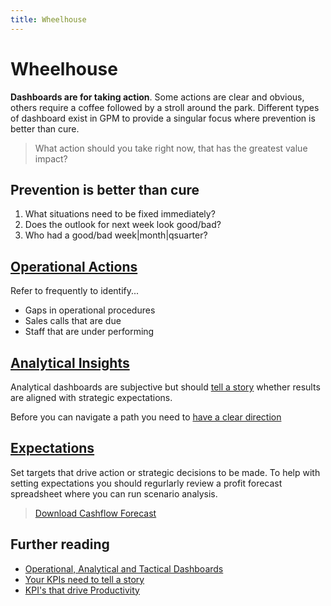 ```yaml
---
title: Wheelhouse
---
```


# Wheelhouse

**Dashboards are for taking action**. Some actions are clear and obvious, others require a coffee followed by a stroll around the park. Different types of dashboard exist in GPM to provide a singular focus where prevention is better than cure.

> What action should you take right now, that has the greatest value impact?

## Prevention is better than cure

1. What situations need to be fixed immediately?
2. Does the outlook for next week look good/bad?
3. Who had a good/bad week|month|qsuarter?

## [Operational Actions](./actions/)

Refer to frequently to identify...

- Gaps in operational procedures
- Sales calls that are due
- Staff that are under performing

## [Analytical Insights](./analysis/)

Analytical dashboards are subjective but should [tell a story](http://kpilibrary.com/topics/what-makes-for-a-compelling-metrics-story) whether results are aligned with strategic expectations.

Before you can navigate a path you need to [have a clear direction](../operations/direction/)

## [Expectations](./expectations/)

Set targets that drive action or strategic decisions to be made. To help with setting expectations you should regurlarly review a profit forecast spreadsheet where you can run scenario analysis.

> [Download Cashflow Forecast](https://drive.google.com/open?id=1aaPvmOcDwzf26TenRmb_-iePt3a-DCNZ&export=download)

## Further reading

- [Operational, Analytical and Tactical Dashboards](https://www.datapine.com/blog/strategic-operational-analytical-tactical-dashboards/)
- [Your KPIs need to tell a story](https://onstrategyhq.com/resources/your-key-performance-indicators-need-to-tell-a-story/)
- [KPI's that drive Productivity](https://www.paulgough.com/video-show/audio-show-44/)
